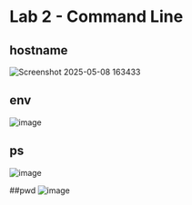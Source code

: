 # Lab 2 - Command Line

## hostname
![Screenshot 2025-05-08 163433](https://github.com/user-attachments/assets/d4f0f6b3-9018-4bbd-929c-14b7cbbda2a2)
## env
![image](https://github.com/user-attachments/assets/9f068460-fe8e-496f-b3a1-7117b3b44bbf)
## ps
![image](https://github.com/user-attachments/assets/4da8af3c-e1f3-47b5-b662-a373595055cf)

##pwd
![image](https://github.com/user-attachments/assets/ea2d8b8f-c0b8-4971-b6f6-4320c900dbe2)


